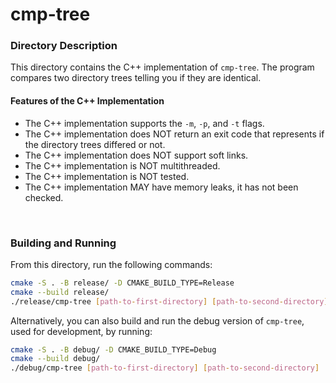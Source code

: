 # cmp-tree

### Directory Description

This directory contains the C++ implementation of `cmp-tree`. The program
compares two directory trees telling you if they are identical.

#### Features of the C++ Implementation

* The C++ implementation supports the `-m`, `-p`, and `-t` flags.
* The C++ implementation does NOT return an exit code that represents if the
  directory trees differed or not.
* The C++ implementation does NOT support soft links.
* The C++ implementation is NOT multithreaded.
* The C++ implementation is NOT tested.
* The C++ implementation MAY have memory leaks, it has not been checked.

&nbsp;

### Building and Running

From this directory, run the following commands:

```bash
cmake -S . -B release/ -D CMAKE_BUILD_TYPE=Release
cmake --build release/
./release/cmp-tree [path-to-first-directory] [path-to-second-directory]
```

Alternatively, you can also build and run the debug version of `cmp-tree`, used
for development, by running:

```bash
cmake -S . -B debug/ -D CMAKE_BUILD_TYPE=Debug
cmake --build debug/
./debug/cmp-tree [path-to-first-directory] [path-to-second-directory]
```
